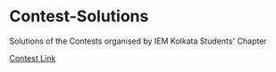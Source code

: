 # Contest-Solutions
Solutions of the Contests organised by IEM Kolkata Students' Chapter

[Contest Link](https://codeforces.com/gym/306623)